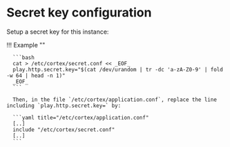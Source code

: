# Secret key configuration

Setup a secret key for this instance: 

!!! Example ""

      ```bash
      cat > /etc/cortex/secret.conf << _EOF_
      play.http.secret.key="$(cat /dev/urandom | tr -dc 'a-zA-Z0-9' | fold -w 64 | head -n 1)"
      _EOF_
      ```

      Then, in the file `/etc/cortex/application.conf`, replace the line including `play.http.secret.key=` by:

      ```yaml title="/etc/cortex/application.conf"
      [..]
      include "/etc/cortex/secret.conf"
      [..]
      ```


